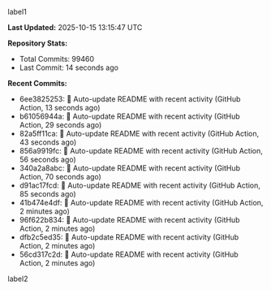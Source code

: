 
label1 
<!-- ACTIVITY_START -->
**Last Updated:** 2025-10-15 13:15:47 UTC

**Repository Stats:**
- Total Commits: 99460
- Last Commit: 14 seconds ago

**Recent Commits:**
- 6ee3825253: 🤖 Auto-update README with recent activity (GitHub Action, 13 seconds ago)
- b61056944a: 🤖 Auto-update README with recent activity (GitHub Action, 29 seconds ago)
- 82a5ff11ca: 🤖 Auto-update README with recent activity (GitHub Action, 43 seconds ago)
- 856a9919fc: 🤖 Auto-update README with recent activity (GitHub Action, 56 seconds ago)
- 340a2a8abc: 🤖 Auto-update README with recent activity (GitHub Action, 70 seconds ago)
- d91ac17fcd: 🤖 Auto-update README with recent activity (GitHub Action, 85 seconds ago)
- 41b474e4df: 🤖 Auto-update README with recent activity (GitHub Action, 2 minutes ago)
- 96f622b834: 🤖 Auto-update README with recent activity (GitHub Action, 2 minutes ago)
- dfb2c5ed35: 🤖 Auto-update README with recent activity (GitHub Action, 2 minutes ago)
- 56cd317c2d: 🤖 Auto-update README with recent activity (GitHub Action, 2 minutes ago)
<!-- ACTIVITY_END -->

label2
